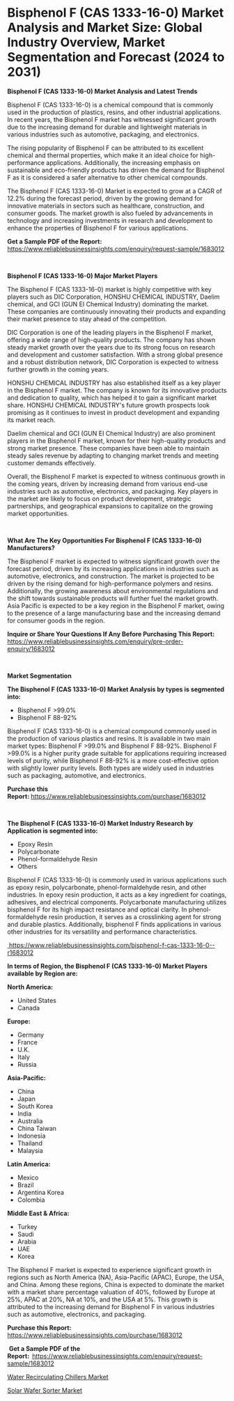 <p><h1>Bisphenol F (CAS 1333-16-0) Market Analysis and Market Size: Global Industry Overview, Market Segmentation and Forecast (2024 to 2031)</h1></p><p><strong>Bisphenol F (CAS 1333-16-0) Market Analysis and Latest Trends</strong></p>
<p><p>Bisphenol F (CAS 1333-16-0) is a chemical compound that is commonly used in the production of plastics, resins, and other industrial applications. In recent years, the Bisphenol F market has witnessed significant growth due to the increasing demand for durable and lightweight materials in various industries such as automotive, packaging, and electronics.</p><p>The rising popularity of Bisphenol F can be attributed to its excellent chemical and thermal properties, which make it an ideal choice for high-performance applications. Additionally, the increasing emphasis on sustainable and eco-friendly products has driven the demand for Bisphenol F as it is considered a safer alternative to other chemical compounds.</p><p>The Bisphenol F (CAS 1333-16-0) Market is expected to grow at a CAGR of 12.2% during the forecast period, driven by the growing demand for innovative materials in sectors such as healthcare, construction, and consumer goods. The market growth is also fueled by advancements in technology and increasing investments in research and development to enhance the properties of Bisphenol F for various applications.</p></p>
<p><strong>Get a Sample PDF of the Report:&nbsp;</strong> <a href="https://www.reliablebusinessinsights.com/enquiry/request-sample/1683012">https://www.reliablebusinessinsights.com/enquiry/request-sample/1683012</a></p>
<p>&nbsp;</p>
<p><strong>Bisphenol F (CAS 1333-16-0) Major Market Players</strong></p>
<p><p>The Bisphenol F (CAS 1333-16-0) market is highly competitive with key players such as DIC Corporation, HONSHU CHEMICAL INDUSTRY, Daelim chemical, and GCI (GUN EI Chemical Industry) dominating the market. These companies are continuously innovating their products and expanding their market presence to stay ahead of the competition.</p><p>DIC Corporation is one of the leading players in the Bisphenol F market, offering a wide range of high-quality products. The company has shown steady market growth over the years due to its strong focus on research and development and customer satisfaction. With a strong global presence and a robust distribution network, DIC Corporation is expected to witness further growth in the coming years.</p><p>HONSHU CHEMICAL INDUSTRY has also established itself as a key player in the Bisphenol F market. The company is known for its innovative products and dedication to quality, which has helped it to gain a significant market share. HONSHU CHEMICAL INDUSTRY's future growth prospects look promising as it continues to invest in product development and expanding its market reach.</p><p>Daelim chemical and GCI (GUN EI Chemical Industry) are also prominent players in the Bisphenol F market, known for their high-quality products and strong market presence. These companies have been able to maintain steady sales revenue by adapting to changing market trends and meeting customer demands effectively.</p><p>Overall, the Bisphenol F market is expected to witness continuous growth in the coming years, driven by increasing demand from various end-use industries such as automotive, electronics, and packaging. Key players in the market are likely to focus on product development, strategic partnerships, and geographical expansions to capitalize on the growing market opportunities.</p></p>
<p>&nbsp;</p>
<p><strong>What Are The Key Opportunities For Bisphenol F (CAS 1333-16-0) Manufacturers?</strong></p>
<p><p>The Bisphenol F market is expected to witness significant growth over the forecast period, driven by its increasing applications in industries such as automotive, electronics, and construction. The market is projected to be driven by the rising demand for high-performance polymers and resins. Additionally, the growing awareness about environmental regulations and the shift towards sustainable products will further fuel the market growth. Asia Pacific is expected to be a key region in the Bisphenol F market, owing to the presence of a large manufacturing base and the increasing demand for consumer goods in the region.</p></p>
<p><strong>Inquire or Share Your Questions If Any Before Purchasing This Report:</strong> <a href="https://www.reliablebusinessinsights.com/enquiry/pre-order-enquiry/1683012">https://www.reliablebusinessinsights.com/enquiry/pre-order-enquiry/1683012</a></p>
<p>&nbsp;</p>
<p><strong>Market Segmentation</strong></p>
<p><strong>The Bisphenol F (CAS 1333-16-0) Market Analysis by types is segmented into:</strong></p>
<p><ul><li>Bisphenol F >99.0%</li><li>Bisphenol F 88-92%</li></ul></p>
<p><p>Bisphenol F (CAS 1333-16-0) is a chemical compound commonly used in the production of various plastics and resins. It is available in two main market types: Bisphenol F >99.0% and Bisphenol F 88-92%. Bisphenol F >99.0% is a higher purity grade suitable for applications requiring increased levels of purity, while Bisphenol F 88-92% is a more cost-effective option with slightly lower purity levels. Both types are widely used in industries such as packaging, automotive, and electronics.</p></p>
<p><strong>Purchase this Report:&nbsp;</strong><a href="https://www.reliablebusinessinsights.com/purchase/1683012">https://www.reliablebusinessinsights.com/purchase/1683012</a></p>
<p>&nbsp;</p>
<p><strong>The Bisphenol F (CAS 1333-16-0) Market Industry Research by Application is segmented into:</strong></p>
<p><ul><li>Epoxy Resin</li><li>Polycarbonate</li><li>Phenol-formaldehyde Resin</li><li>Others</li></ul></p>
<p><p>Bisphenol F (CAS 1333-16-0) is commonly used in various applications such as epoxy resin, polycarbonate, phenol-formaldehyde resin, and other industries. In epoxy resin production, it acts as a key ingredient for coatings, adhesives, and electrical components. Polycarbonate manufacturing utilizes bisphenol F for its high impact resistance and optical clarity. In phenol-formaldehyde resin production, it serves as a crosslinking agent for strong and durable plastics. Additionally, bisphenol F finds applications in various other industries for its versatility and performance characteristics.</p></p>
<p><a href="https://www.reliablebusinessinsights.com/bisphenol-f-cas-1333-16-0--r1683012">&nbsp;https://www.reliablebusinessinsights.com/bisphenol-f-cas-1333-16-0--r1683012</a></p>
<p><strong>In terms of Region, the Bisphenol F (CAS 1333-16-0) Market Players available by Region are:</strong></p>
<p>
    <p> <strong> North America: </strong>
        <ul>
            <li>United States</li>
            <li>Canada</li>
        </ul>
        </p> 
    <p> <strong> Europe: </strong>
        <ul>
            <li>Germany</li>
            <li>France</li>
            <li>U.K.</li>
            <li>Italy</li>
            <li>Russia</li>
        </ul>
        </p> 
    <p> <strong> Asia-Pacific: </strong>
        <ul>
            <li>China</li>
            <li>Japan</li>
            <li>South Korea</li>
            <li>India</li>
            <li>Australia</li>
            <li>China Taiwan</li>
            <li>Indonesia</li>
            <li>Thailand</li>
            <li>Malaysia</li>
        </ul>
        </p> 
    <p> <strong> Latin America: </strong>
        <ul>
            <li>Mexico</li>
            <li>Brazil</li>
            <li>Argentina Korea</li>
            <li>Colombia</li>
        </ul>
        </p> 
    <p> <strong> Middle East & Africa: </strong>
        <ul>
            <li>Turkey</li>
            <li>Saudi</li>
            <li>Arabia</li>
            <li>UAE</li>
            <li>Korea</li>
        </ul>
    </p>
    </p>
<p><p>The Bisphenol F market is expected to experience significant growth in regions such as North America (NA), Asia-Pacific (APAC), Europe, the USA, and China. Among these regions, China is expected to dominate the market with a market share percentage valuation of 40%, followed by Europe at 25%, APAC at 20%, NA at 10%, and the USA at 5%. This growth is attributed to the increasing demand for Bisphenol F in various industries such as automotive, electronics, and packaging.</p></p>
<p><strong>Purchase this Report: </strong><a href="https://www.reliablebusinessinsights.com/purchase/1683012">https://www.reliablebusinessinsights.com/purchase/1683012</a></p>
<p>&nbsp;<strong>Get a Sample PDF of the Report:&nbsp;&nbsp;</strong><a href="https://www.reliablebusinessinsights.com/enquiry/request-sample/1683012">https://www.reliablebusinessinsights.com/enquiry/request-sample/1683012</a></p>
<p><strong></strong></p>
<p><p><a href="https://view.publitas.com/reportprime-1/water-recirculating-chillers-industry-analysis-report-its-market-size-share-trends-by-application-region-competitive-strategies-2024-2031/">Water Recirculating Chillers Market</a></p><p><a href="https://github.com/MaryamSipes/Market-Research-Report-List-1/blob/main/solar-wafer-sorter-market.md">Solar Wafer Sorter Market</a></p></p>